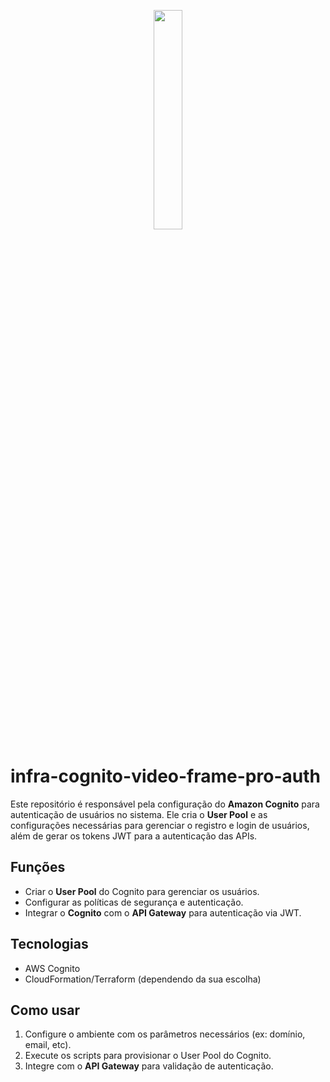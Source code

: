 <p align="center">
  <img src="https://i.ibb.co/zs1zcs3/Video-Frame.png" width="30%" />
</p>


# infra-cognito-video-frame-pro-auth

Este repositório é responsável pela configuração do **Amazon Cognito** para autenticação de usuários no sistema. Ele cria o **User Pool** e as configurações necessárias para gerenciar o registro e login de usuários, além de gerar os tokens JWT para a autenticação das APIs.

## Funções
- Criar o **User Pool** do Cognito para gerenciar os usuários.
- Configurar as políticas de segurança e autenticação.
- Integrar o **Cognito** com o **API Gateway** para autenticação via JWT.

## Tecnologias
- AWS Cognito
- CloudFormation/Terraform (dependendo da sua escolha)

## Como usar
1. Configure o ambiente com os parâmetros necessários (ex: domínio, email, etc).
2. Execute os scripts para provisionar o User Pool do Cognito.
3. Integre com o **API Gateway** para validação de autenticação.
